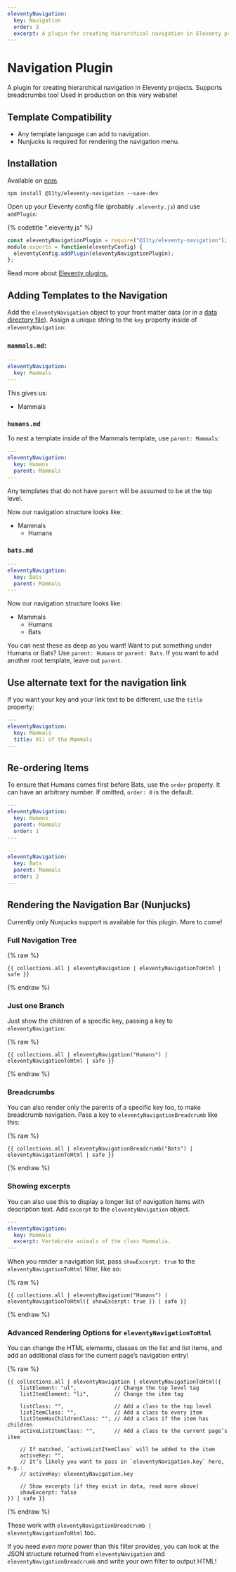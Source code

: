 ```yaml
---
eleventyNavigation:
  key: Navigation
  order: 3
  excerpt: A plugin for creating hierarchical navigation in Eleventy projects. Supports breadcrumbs too!
---
```

# Navigation Plugin

A plugin for creating hierarchical navigation in Eleventy projects. Supports breadcrumbs too! Used in production on this very website!

## Template Compatibility

* Any template language can add to navigation.
* Nunjucks is required for rendering the navigation menu.

## Installation

Available on [npm](https://www.npmjs.com/package/@11ty/eleventy-navigation).

```
npm install @11ty/eleventy-navigation --save-dev
```

Open up your Eleventy config file (probably `.eleventy.js`) and use `addPlugin`:

{% codetitle ".eleventy.js" %}

```js
const eleventyNavigationPlugin = require("@11ty/eleventy-navigation");
module.exports = function(eleventyConfig) {
  eleventyConfig.addPlugin(eleventyNavigationPlugin);
};
```

Read more about [Eleventy plugins.](https://www.11ty.io/docs/plugins/)

## Adding Templates to the Navigation

Add the `eleventyNavigation` object to your front matter data (or in a [data directory file](https://www.11ty.io/docs/data-template-dir/)). Assign a unique string to the `key` property inside of `eleventyNavigation`:

### `mammals.md`:

```yaml
---
eleventyNavigation:
  key: Mammals
---
```

This gives us:

* Mammals

### `humans.md`

To nest a template inside of the Mammals template, use `parent: Mammals`:

```yaml
---
eleventyNavigation:
  key: Humans
  parent: Mammals
---
```

Any templates that do not have `parent` will be assumed to be at the top level.

Now our navigation structure looks like:

* Mammals
    - Humans

### `bats.md`

```yaml
---
eleventyNavigation:
  key: Bats
  parent: Mammals
---
```

Now our navigation structure looks like:

* Mammals
    - Humans
    - Bats

You can nest these as deep as you want! Want to put something under Humans or Bats? Use `parent: Humans` or `parent: Bats`. If you want to add another root template, leave out `parent`.

## Use alternate text for the navigation link

If you want your key and your link text to be different, use the `title` property:

```yaml
---
eleventyNavigation:
  key: Mammals
  title: All of the Mammals
---
```

## Re-ordering Items

To ensure that Humans comes first before Bats, use the `order` property. It can have an arbitrary number. If omitted, `order: 0` is the default.

```yaml
---
eleventyNavigation:
  key: Humans
  parent: Mammals
  order: 1
---
```

```yaml
---
eleventyNavigation:
  key: Bats
  parent: Mammals
  order: 2
---
```

## Rendering the Navigation Bar (Nunjucks)

Currently only Nunjucks support is available for this plugin. More to come!

### Full Navigation Tree

{% raw %}
```
{{ collections.all | eleventyNavigation | eleventyNavigationToHtml | safe }}
```
{% endraw %}

### Just one Branch

Just show the children of a specific key, passing a key to `eleventyNavigation`:

{% raw %}
```
{{ collections.all | eleventyNavigation("Humans") | eleventyNavigationToHtml | safe }}
```
{% endraw %}

### Breadcrumbs

You can also render only the parents of a specific key too, to make breadcrumb navigation. Pass a key to `eleventyNavigationBreadcrumb` like this:

{% raw %}
```
{{ collections.all | eleventyNavigationBreadcrumb("Bats") | eleventyNavigationToHtml | safe }}
```
{% endraw %}

### Showing excerpts

You can also use this to display a longer list of navigation items with description text. Add `excerpt` to the `eleventyNavigation` object.

```yaml
---
eleventyNavigation:
  key: Mammals
  excerpt: Vertebrate animals of the class Mammalia.
---
```

When you render a navigation list, pass `showExcerpt: true` to the `eleventyNavigationToHtml` filter, like so:

{% raw %}
```
{{ collections.all | eleventyNavigation("Humans") | eleventyNavigationToHtml({ showExcerpt: true }) | safe }}
```
{% endraw %}

### Advanced Rendering Options for `eleventyNavigationToHtml`

You can change the HTML elements, classes on the list and list items, and add an additional class for the current page’s navigation entry!

{% raw %}
```
{{ collections.all | eleventyNavigation | eleventyNavigationToHtml({
    listElement: "ul",            // Change the top level tag
    listItemElement: "li",        // Change the item tag

    listClass: "",                // Add a class to the top level
    listItemClass: "",            // Add a class to every item
    listItemHasChildrenClass: "", // Add a class if the item has children
    activeListItemClass: "",      // Add a class to the current page’s item

    // If matched, `activeListItemClass` will be added to the item
    activeKey: "",
    // It’s likely you want to pass in `eleventyNavigation.key` here, e.g.:
    // activeKey: eleventyNavigation.key

    // Show excerpts (if they exist in data, read more above)
    showExcerpt: false
}) | safe }}
```
{% endraw %}

These work with `eleventyNavigationBreadcrumb | eleventyNavigationToHtml` too.

If you need _even more_ power than this filter provides, you can look at the JSON structure returned from `eleventyNavigation` and `eleventyNavigationBreadcrumb` and write your own filter to output HTML!